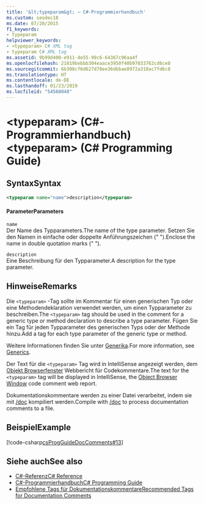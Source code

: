 ```yaml
---
title: '&lt;typeparam&gt; – C#-Programmierhandbuch'
ms.custom: seodec18
ms.date: 07/20/2015
f1_keywords:
- typeparam
helpviewer_keywords:
- <typeparam> C# XML tag
- typeparam C# XML tag
ms.assetid: 9b99d400-e911-4e55-99c6-64367c96aa4f
ms.openlocfilehash: 21819bebbb304eaace3950f40b97033762cd6ce8
ms.sourcegitcommit: 6b308cf6d627d78ee36dbbae8972a310ac7fd6c8
ms.translationtype: HT
ms.contentlocale: de-DE
ms.lasthandoff: 01/23/2019
ms.locfileid: "54568048"
---
```

# <a name="lttypeparamgt-c-programming-guide"></a><span data-ttu-id="d9d28-102">&lt;typeparam&gt; (C#-Programmierhandbuch)</span><span class="sxs-lookup"><span data-stu-id="d9d28-102">&lt;typeparam&gt; (C# Programming Guide)</span></span>
## <a name="syntax"></a><span data-ttu-id="d9d28-103">Syntax</span><span class="sxs-lookup"><span data-stu-id="d9d28-103">Syntax</span></span>  
  
```xml  
<typeparam name="name">description</typeparam>  
```  
  
#### <a name="parameters"></a><span data-ttu-id="d9d28-104">Parameter</span><span class="sxs-lookup"><span data-stu-id="d9d28-104">Parameters</span></span>  
 `name`  
 <span data-ttu-id="d9d28-105">Der Name des Typparameters.</span><span class="sxs-lookup"><span data-stu-id="d9d28-105">The name of the type parameter.</span></span> <span data-ttu-id="d9d28-106">Setzen Sie den Namen in einfache oder doppelte Anführungszeichen (" ").</span><span class="sxs-lookup"><span data-stu-id="d9d28-106">Enclose the name in double quotation marks (" ").</span></span>  
  
 `description`  
 <span data-ttu-id="d9d28-107">Eine Beschreibung für den Typparameter.</span><span class="sxs-lookup"><span data-stu-id="d9d28-107">A description for the type parameter.</span></span>  
  
## <a name="remarks"></a><span data-ttu-id="d9d28-108">Hinweise</span><span class="sxs-lookup"><span data-stu-id="d9d28-108">Remarks</span></span>  
 <span data-ttu-id="d9d28-109">Die `<typeparam>` -Tag sollte im Kommentar für einen generischen Typ oder eine Methodendeklaration verwendet werden, um einen Typparameter zu beschreiben.</span><span class="sxs-lookup"><span data-stu-id="d9d28-109">The `<typeparam>` tag should be used in the comment for a generic type or method declaration to describe a type parameter.</span></span> <span data-ttu-id="d9d28-110">Fügen Sie ein Tag für jeden Typparameter des generischen Typs oder der Methode hinzu.</span><span class="sxs-lookup"><span data-stu-id="d9d28-110">Add a tag for each type parameter of the generic type or method.</span></span>  
  
 <span data-ttu-id="d9d28-111">Weitere Informationen finden Sie unter [Generika](../../../csharp/programming-guide/generics/index.md).</span><span class="sxs-lookup"><span data-stu-id="d9d28-111">For more information, see [Generics](../../../csharp/programming-guide/generics/index.md).</span></span>  
  
 <span data-ttu-id="d9d28-112">Der Text für die `<typeparam>` Tag wird in IntelliSense angezeigt werden, dem [Objekt Browserfenster](/visualstudio/ide/viewing-the-structure-of-code#BKMK_ObjectBrowser) Webbericht für Codekommentare.</span><span class="sxs-lookup"><span data-stu-id="d9d28-112">The text for the `<typeparam>` tag will be displayed in IntelliSense, the [Object Browser Window](/visualstudio/ide/viewing-the-structure-of-code#BKMK_ObjectBrowser) code comment web report.</span></span>  
  
 <span data-ttu-id="d9d28-113">Dokumentationskommentare werden zu einer Datei verarbeitet, indem sie mit [/doc](../../../csharp/language-reference/compiler-options/doc-compiler-option.md) kompiliert werden.</span><span class="sxs-lookup"><span data-stu-id="d9d28-113">Compile with [/doc](../../../csharp/language-reference/compiler-options/doc-compiler-option.md) to process documentation comments to a file.</span></span>  
  
## <a name="example"></a><span data-ttu-id="d9d28-114">Beispiel</span><span class="sxs-lookup"><span data-stu-id="d9d28-114">Example</span></span>  
 [!code-csharp[csProgGuideDocComments#13](../../../csharp/programming-guide/xmldoc/codesnippet/CSharp/typeparam_1.cs)]  
  
## <a name="see-also"></a><span data-ttu-id="d9d28-115">Siehe auch</span><span class="sxs-lookup"><span data-stu-id="d9d28-115">See also</span></span>

- [<span data-ttu-id="d9d28-116">C#-Referenz</span><span class="sxs-lookup"><span data-stu-id="d9d28-116">C# Reference</span></span>](../../../csharp/language-reference/index.md)
- [<span data-ttu-id="d9d28-117">C#-Programmierhandbuch</span><span class="sxs-lookup"><span data-stu-id="d9d28-117">C# Programming Guide</span></span>](../../../csharp/programming-guide/index.md)
- [<span data-ttu-id="d9d28-118">Empfohlene Tags für Dokumentationskommentare</span><span class="sxs-lookup"><span data-stu-id="d9d28-118">Recommended Tags for Documentation Comments</span></span>](../../../csharp/programming-guide/xmldoc/recommended-tags-for-documentation-comments.md)
